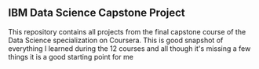 ## IBM Data Science Capstone Project
This repository contains all projects from the final capstone course of the Data Science specialization on Coursera.
This is good snapshot of everything I learned during the 12 courses and all though it's missing a few things it is a good starting point for me
